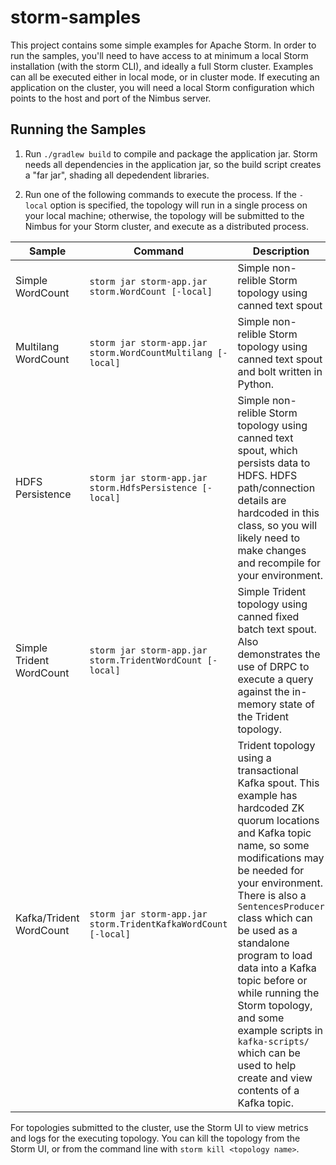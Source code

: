 storm-samples
=============

This project contains some simple examples for Apache Storm. In order to run the samples, you'll need to have access to at minimum a local Storm installation (with the storm CLI), and ideally a full Storm cluster. Examples can all be executed either in local mode, or in cluster mode. If executing an application on the cluster, you will need a local Storm configuration which points to the host and port of the Nimbus server.

Running the Samples
-------------------

1. Run `./gradlew build` to compile and package the application jar. Storm needs all dependencies in the application jar, so the build script creates a "far jar", shading all depedendent libraries.

2. Run one of the following commands to execute the process. If the `-local` option is specified, the topology will run in a single process on your local machine; otherwise, the topology will be submitted to the Nimbus for your Storm cluster, and execute as a distributed process.

| Sample | Command | Description |
------- | -------- | ----------- |
| Simple WordCount |`storm jar storm-app.jar storm.WordCount [-local]` | Simple non-relible Storm topology using canned text spout|
| Multilang WordCount |`storm jar storm-app.jar storm.WordCountMultilang [-local]` | Simple non-relible Storm topology using canned text spout and bolt written in Python.|
| HDFS Persistence |`storm jar storm-app.jar storm.HdfsPersistence [-local]` | Simple non-relible Storm topology using canned text spout, which persists data to HDFS. HDFS path/connection details are hardcoded in this class, so you will likely need to make changes and recompile for your environment. |
| Simple Trident WordCount |`storm jar storm-app.jar storm.TridentWordCount [-local]` | Simple Trident topology using canned fixed batch text spout. Also demonstrates the use of DRPC to execute a query against the in-memory state of the Trident topology.|
|Kafka/Trident WordCount |`storm jar storm-app.jar storm.TridentKafkaWordCount [-local]` | Trident topology using a transactional Kafka spout. This example has hardcoded ZK quorum locations and Kafka topic name, so some modifications may be needed for your environment. There is also a `SentencesProducer` class which can be used as a standalone program to load data into a Kafka topic before or while running the Storm topology, and some example scripts in `kafka-scripts/` which can be used to help create and view contents of a Kafka topic.|

For topologies submitted to the cluster, use the Storm UI to view metrics and logs for the executing topology. You can kill the topology from the Storm UI, or from the command line with `storm kill <topology name>`.
